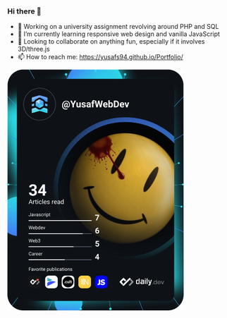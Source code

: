 ### Hi there 👋

<!--
**YusafS94/YusafS94** is a ✨ _special_ ✨ repository because its `README.md` (this file) appears on your GitHub profile.

Here are some ideas to get you started:

- 🔭 I’m currently working on ...
- 🌱 I’m currently learning ...
- 👯 I’m looking to collaborate on ...
- 🤔 I’m looking for help with ...
- 💬 Ask me about ...
- 📫 How to reach me: ...
- 😄 Pronouns: ...
- ⚡ Fun fact: ...
-->
- 🔭 Working on a university assignment revolving around PHP and SQL
- 🌱 I’m currently learning responsive web design and vanilla JavaScript
- 👯 Looking to collaborate on anything fun, especially if it involves 3D/three.js
- 📫 How to reach me: https://yusafs94.github.io/Portfolio/



<!-- <a href="https://app.daily.dev/YusafWebDev"><img src="https://api.daily.dev/devcards/c5bde001c23242db9c1afee378cdb4fc.png?r=ix4" width="400" alt="Yusaf's Dev Card"/></a> -->
<a href="https://app.daily.dev/YusafWebDev"><img src="https://github.com/YusafS94/YusafS94/blob/master/devcard.svg" width="400" alt="YusafS94"/></a>
<!-- <a href="https://app.daily.dev/DailyDevTips"><img src="https://github.com/rebelchris/rebelchris/blob/master/devcard.svg" width="400" alt="Chris Bongers's Dev Card"/></a> -->
